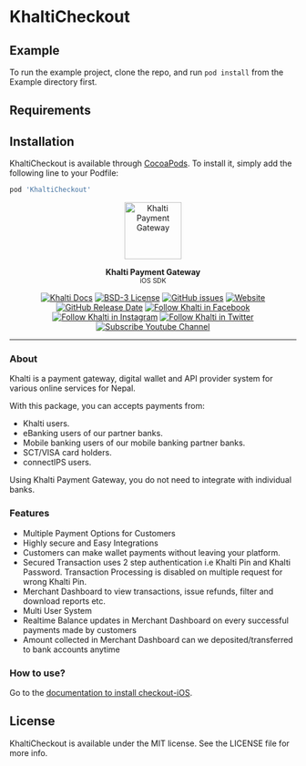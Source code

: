 # KhaltiCheckout

## Example

To run the example project, clone the repo, and run `pod install` from the Example directory first.

## Requirements

## Installation

KhaltiCheckout is available through [CocoaPods](https://cocoapods.org). To install
it, simply add the following line to your Podfile:

```ruby
pod 'KhaltiCheckout'
```


<p align="center">
<img src="https://raw.githubusercontent.com/khalti/khalti-flutter-sdk/master/assets/khalti_logo.png" height="100" alt="Khalti Payment Gateway" />
</p>

<p align="center">
<strong>Khalti Payment Gateway</strong><br>
<small>iOS SDK</small>
</p>

<p align="center">
<a href="https://docs.khalti.com/"><img src="https://img.shields.io/badge/Khalti-Docs-blueviolet" alt="Khalti Docs"></a>
<a href="https://github.com/khalti/checkout-sdk-ios/blob/master/LICENSE"><img src="https://img.shields.io/badge/License-BSD--3-informational" alt="BSD-3 License"></a>
<a href="https://github.com/khalti/checkout-sdk-ios/issues"><img src="https://img.shields.io/github/issues/khalti/checkout-sdk-ios" alt="GitHub issues"></a>
<a href="https://khalti.com"><img src="https://img.shields.io/website?url=https%3A%2F%2Fdocs.khalti.com" alt="Website"></a>
<a href="https://github.com/khalti/checkout-sdk-ios/releases"><img alt="GitHub Release Date" src="https://img.shields.io/github/release-date/khalti/checkout-sdk-ios"></a>
<a href="https://www.facebook.com/khalti.official"><img src="https://img.shields.io/badge/follow--000?style=social&logo=facebook" alt="Follow Khalti in Facebook"></a>
<a href="https://www.instagram.com/khaltiofficial"><img src="https://img.shields.io/badge/follow--000?style=social&logo=instagram" alt="Follow Khalti in Instagram"></a>
<a href="https://twitter.com/intent/follow?screen_name=khaltiofficial"><img src="https://img.shields.io/twitter/follow/khaltiofficial?style=social" alt="Follow Khalti in Twitter"></a>
<a href="https://www.youtube.com/channel/UCrXM4HqK9th3E2a04Z9Lh-Q"><img src="https://img.shields.io/youtube/channel/subscribers/UCrXM4HqK9th3E2a04Z9Lh-Q?label=Subscribe&style=social" alt="Subscribe Youtube Channel"></a>
</p>

---

### About
Khalti is a payment gateway, digital wallet and API provider system for various online services for Nepal.

With this package, you can accepts payments from:
- Khalti users.
- eBanking users of our partner banks.
- Mobile banking users of our mobile banking partner banks.
- SCT/VISA card holders.
- connectIPS users.

Using Khalti Payment Gateway, you do not need to integrate with individual banks.

### Features
- Multiple Payment Options for Customers
- Highly secure and Easy Integrations
- Customers can make wallet payments without leaving your platform.
- Secured Transaction uses 2 step authentication i.e Khalti Pin and Khalti Password. Transaction Processing is disabled on multiple request for wrong Khalti Pin.
- Merchant Dashboard to view transactions, issue refunds, filter and download reports etc.
- Multi User System
- Realtime Balance updates in Merchant Dashboard on every successful payments made by customers
- Amount collected in Merchant Dashboard can we deposited/transferred to bank accounts anytime


### How to use?
Go to the [documentation to install checkout-iOS](https://docs.khalti.com/checkout/ios/).

## License

KhaltiCheckout is available under the MIT license. See the LICENSE file for more info.
